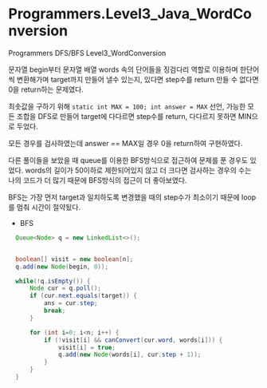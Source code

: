 # Programmers.Level3_Java_WordConversion
Programmers DFS/BFS Level3_WordConversion

문자열 begin부터 문자열 배열 words 속의 단어들을 징검다리 역할로 이용하며 한단어씩 변환해가며 target까지 만들어 낼수 있는지, 있다면 step수를 return 만들 수 없다면 0을 return하는 문제였다.

최솟값을 구하기 위해 ```static int MAX = 100; int answer = MAX``` 선언, 가능한 모든 조합을 DFS로 만들어 target에 다다르면 step수를 return, 다다르지 못하면 MIN으로 두었다.

모든 경우를 검사하였는데 answer == MAX일 경우 0을 return하여 구현하였다.

다른 풀이들을 보았을 때 queue를 이용한 BFS방식으로 접근하여 문제를 푼 경우도 있었다. words의 길이가 50이하로 제한되어있지 않고 더 크다면 검사하는 경우의 수는 나의 코드가 더 많기 때문에 BFS방식의 접근이 더 좋아보였다.

BFS는 가장 먼저 target과 일치하도록 변경했을 때의 step수가 최소이기 때문에 loop를 멈춰 시간이 절약됬다. 

* BFS
```java
  Queue<Node> q = new LinkedList<>();


  boolean[] visit = new boolean[n];
  q.add(new Node(begin, 0));

  while(!q.isEmpty()) {
      Node cur = q.poll();
      if (cur.next.equals(target)) {
          ans = cur.step;
          break;
      }

      for (int i=0; i<n; i++) {
          if (!visit[i] && canConvert(cur.word, words[i])) {
              visit[i] = true;
              q.add(new Node(words[i], cur.step + 1));
          }
      }
  }

```

